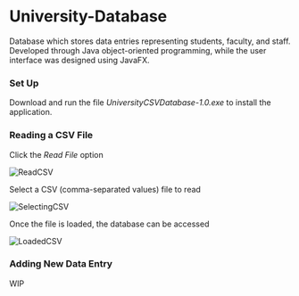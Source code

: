 # University-Database
Database which stores data entries representing students, faculty, and staff. Developed through Java object-oriented programming, while the user interface was designed using JavaFX.

### Set Up
Download and run the file *UniversityCSVDatabase-1.0.exe* to install the application.

### Reading a CSV File
Click the *Read File* option

![ReadCSV](https://github.com/CodeScorcher/University-Database/assets/43505376/6f77cef2-8c77-4b27-93a0-1147b1fc1062)

Select a CSV (comma-separated values) file to read

![SelectingCSV](https://github.com/CodeScorcher/University-Database/assets/43505376/b0056b03-0053-474f-95c0-186e598748e1)

Once the file is loaded, the database can be accessed

![LoadedCSV](https://github.com/CodeScorcher/University-Database/assets/43505376/81e0200d-b309-4957-a5c0-0c20ac3fdda9)

### Adding New Data Entry
WIP
